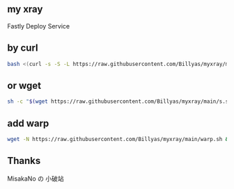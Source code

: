 ## my xray
Fastly Deploy Service


## by curl
```bash
bash <(curl -s -S -L https://raw.githubusercontent.com/Billyas/myxray/main/s.sh)
```
## or wget
```bash
sh -c "$(wget https://raw.githubusercontent.com/Billyas/myxray/main/s.sh -O -)"
```

## add warp
```bash
wget -N https://raw.githubusercontent.com/Billyas/myxray/main/warp.sh && bash warp.sh
```

## Thanks
MisakaNo の 小破站
